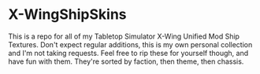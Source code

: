# X-WingShipSkins

This is a repo for all of my Tabletop Simulator X-Wing Unified Mod Ship Textures.
Don't expect regular additions, this is my own personal collection and I'm not taking requests.
Feel free to rip these for yourself though, and have fun with them.
They're sorted by faction, then theme, then chassis.
